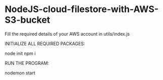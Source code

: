 # NodeJS-cloud-filestore-with-AWS-S3-bucket

Fill the required details of your AWS account in utils/index.js


INITIALIZE ALL REQUIRED PACKAGES:

node init
npm i

RUN THE PROGRAM:

nodemon start
